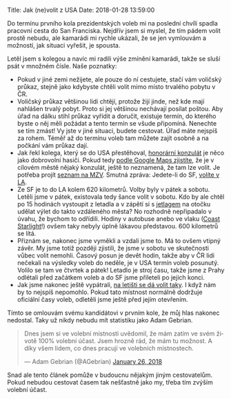 Title: Jak (ne)volit z USA
Date: 2018-01-28 13:59:00


Do termínu prvního kola prezidentských voleb mi na poslední chvíli spadla pracovní cesta do San Franciska. Nejdřív jsem si myslel, že tím pádem volit prostě nebudu, ale kamarádi mi rychle ukázali, že se jen vymlouvám a možností, jak situaci vyřešit, je spousta.

Letěl jsem s kolegou a navíc mi radili výše zmínění kamarádi, takže se sluší psát v množném čísle. Naše poznatky:

- Pokud v jiné zemi nežijete, ale pouze do ní cestujete, stačí vám voličský průkaz, stejně jako kdybyste chtěli volit mimo místo trvalého pobytu v ČR.
- Voličský průkaz většinou lidi chtějí, protože žijí jinde, než kde mají nahlášen trvalý pobyt. Proto si jej většinou nechávají posílat poštou. Aby úřad na dálku stihl průkaz vyřídit a doručit, existuje termín, do kterého byste o něj měli požádat a tento termín se všude připomíná. Nenechte se tím zmást! Vy jste v jiné situaci, budete cestovat. Úřad máte nejspíš za rohem. Téměř až do termínu voleb tam můžete zajít osobně a na počkání vám průkaz dají.
- Jak řekl kolega, který se do USA přestěhoval, [honorární konzulát](https://cs.wikipedia.org/wiki/Honor%C3%A1rn%C3%AD_konzul) je něco jako dobrovolní hasiči. Pokud tedy [podle Google Maps zjistíte](https://goo.gl/maps/fxe6hM8VchF2), že je v cílovém městě nějaký konzulát, ještě to neznamená, že tam lze volit. Je potřeba projít [seznam na MZV](https://www.mzv.cz/jnp/cz/o_ministerstvu/adresar_diplomatickych_misi/ceske_urady_v_zahranici/?zn=S-U). Smutná zpráva: Jedete-li do SF, [volíte v LA](https://www.mzv.cz/losangeles/cz/).
- Ze SF je to do LA kolem 620 kilometrů. Volby byly v pátek a sobotu. Letěli jsme v pátek, existovala tedy šance volit v sobotu. Kdo by ale chtěl po 15 hodinách vystoupit z letadla a v zápětí si s [jetlagem](https://cs.wikipedia.org/wiki/P%C3%A1smov%C3%A1_nemoc) na otočku udělat výlet do takto vzdáleného města? No rozhodně nepřipadalo v úvahu, že bychom to odřídili. Hodiny v autobuse anebo ve vlaku ([Coast Starlight](https://www.amtrak.com/routes/coast-starlight-train.html)!) ovšem taky nebyly úplně lákavou představou. 600 kilometrů se lítá.
- Přiznám se, nakonec jsme vyměkli a vzdali jsme to. Má to ovšem vtipný závěr. My jsme totiž později zjistili, že jsme v sobotu ve skutečnosti vůbec volit nemohli. Časový posun je devět hodin, takže aby v ČR lidi nečekali na výsledky voleb do neděle, je v USA termín voleb posunutý. Volilo se tam ve čtvrtek a pátek! Letadlo je stroj času, takže jsme z Prahy odlétali před začátkem voleb a do SF jsme přileteli po jejich konci.
- Jak jsme nakonec ještě vypátrali, [na letišti se dá volit taky](http://www.prg.aero/cs/aktuality/aktuality/umisteni-volebni-mistnosti-v-arealu-letiste/). I když nám by to nejspíš nepomohlo. Pokud tato místnost normálně dodržuje oficiální časy voleb, odletěli jsme ještě před jejím otevřením.

Tímto se omlouvám svému kandidátovi v prvním kole, že můj hlas nakonec nedostal. Taky už nikdy nebudu mít statistiku jako Adam Gebrian.

<blockquote class="twitter-tweet" data-lang="en"><p lang="cs" dir="ltr">Dnes jsem si ve volební místnosti uvědomil, že mám zatím ve svém životě 100% volební účast. Jsem hrozně rád, že mám tu možnost. A díky všem lidem, co dnes pracují ve volebních místnostech.</p>&mdash; Adam Gebrian (@AGebrian) <a href="https://twitter.com/AGebrian/status/956958773318471680?ref_src=twsrc%5Etfw">January 26, 2018</a></blockquote>

Snad ale tento článek pomůže v budoucnu nějakým jiným cestovatelům. Pokud nebudou cestovat časem tak nešťastně jako my, třeba tím zvýším volební účast.
